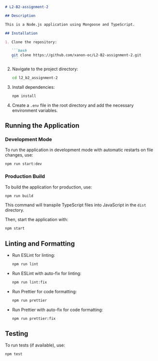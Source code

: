 ````markdown
# L2-B2-assignment-2

## Description

This is a Node.js application using Mongoose and TypeScript.

## Installation

1. Clone the repository:

   ```bash
   git clone https://github.com/xanon-oc/L2-B2-assignment-2.git
   ```
````

2. Navigate to the project directory:

   ```bash
   cd l2_b2_assignment-2
   ```

3. Install dependencies:

   ```bash
   npm install
   ```

4. Create a `.env` file in the root directory and add the necessary environment variables.

## Running the Application

### Development Mode

To run the application in development mode with automatic restarts on file changes, use:

```bash
npm run start:dev
```

### Production Build

To build the application for production, use:

```bash
npm run build
```

This command will transpile TypeScript files into JavaScript in the `dist` directory.

Then, start the application with:

```bash
npm start
```

## Linting and Formatting

- Run ESLint for linting:

  ```bash
  npm run lint
  ```

- Run ESLint with auto-fix for linting:

  ```bash
  npm run lint:fix
  ```

- Run Prettier for code formatting:

  ```bash
  npm run prettier
  ```

- Run Prettier with auto-fix for code formatting:

  ```bash
  npm run prettier:fix
  ```

## Testing

To run tests (if available), use:

```bash
npm test
```
